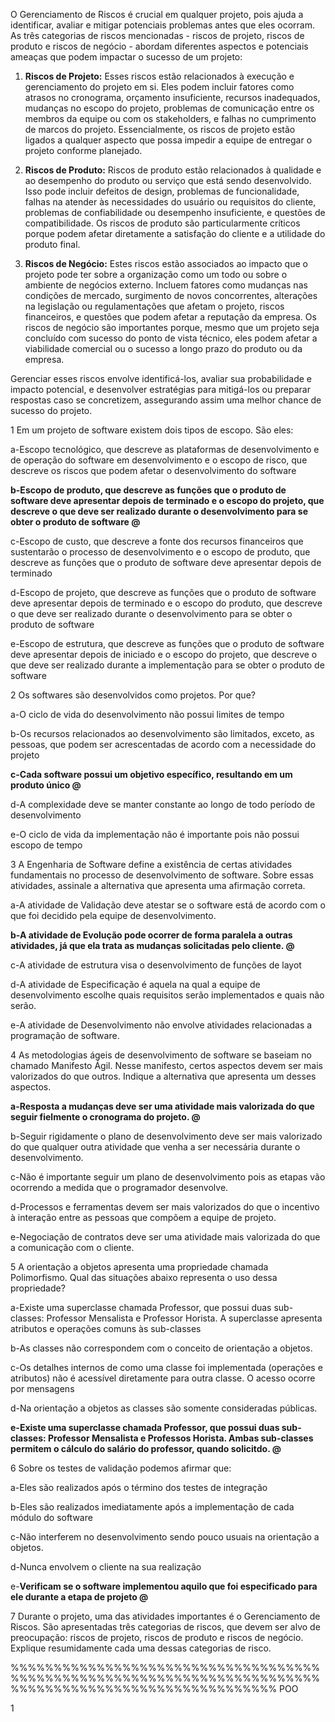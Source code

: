 O Gerenciamento de Riscos é crucial em qualquer projeto, pois ajuda a identificar, avaliar e mitigar potenciais problemas antes que eles ocorram. As três categorias de riscos mencionadas - riscos de projeto, riscos de produto e riscos de negócio - abordam diferentes aspectos e potenciais ameaças que podem impactar o sucesso de um projeto:

1. **Riscos de Projeto:** Esses riscos estão relacionados à execução e gerenciamento do projeto em si. Eles podem incluir fatores como atrasos no cronograma, orçamento insuficiente, recursos inadequados, mudanças no escopo do projeto, problemas de comunicação entre os membros da equipe ou com os stakeholders, e falhas no cumprimento de marcos do projeto. Essencialmente, os riscos de projeto estão ligados a qualquer aspecto que possa impedir a equipe de entregar o projeto conforme planejado.

2. **Riscos de Produto:** Riscos de produto estão relacionados à qualidade e ao desempenho do produto ou serviço que está sendo desenvolvido. Isso pode incluir defeitos de design, problemas de funcionalidade, falhas na atender às necessidades do usuário ou requisitos do cliente, problemas de confiabilidade ou desempenho insuficiente, e questões de compatibilidade. Os riscos de produto são particularmente críticos porque podem afetar diretamente a satisfação do cliente e a utilidade do produto final.

3. **Riscos de Negócio:** Estes riscos estão associados ao impacto que o projeto pode ter sobre a organização como um todo ou sobre o ambiente de negócios externo. Incluem fatores como mudanças nas condições de mercado, surgimento de novos concorrentes, alterações na legislação ou regulamentações que afetam o projeto, riscos financeiros, e questões que podem afetar a reputação da empresa. Os riscos de negócio são importantes porque, mesmo que um projeto seja concluído com sucesso do ponto de vista técnico, eles podem afetar a viabilidade comercial ou o sucesso a longo prazo do produto ou da empresa.

Gerenciar esses riscos envolve identificá-los, avaliar sua probabilidade e impacto potencial, e desenvolver estratégias para mitigá-los ou preparar respostas caso se concretizem, assegurando assim uma melhor chance de sucesso do projeto.

1
Em um projeto de software existem dois tipos de escopo. São eles:
	

a-Escopo tecnológico, que descreve as plataformas de desenvolvimento e de operação do software em desenvolvimento e o escopo de risco, que descreve os riscos que podem afetar o desenvolvimento do software
	

**b-Escopo de produto, que descreve as funções que o produto de software deve apresentar depois de terminado e o escopo do projeto, que descreve o que deve ser realizado durante o desenvolvimento para se obter o produto de software @**
	

c-Escopo de custo, que descreve a fonte dos recursos financeiros que sustentarão o processo de desenvolvimento e o escopo de produto, que descreve as funções que o produto de software deve apresentar depois de terminado
	

d-Escopo de projeto, que descreve as funções que o produto de software deve apresentar depois de terminado e o escopo do produto, que descreve o que deve ser realizado durante o desenvolvimento para se obter o produto de software 
	

e-Escopo de estrutura, que descreve as funções que o produto de software deve apresentar depois de iniciado e o escopo do projeto, que descreve o que deve ser realizado durante a implementação para se obter o produto de software

2
Os softwares são desenvolvidos como projetos. Por que?
	

a-O ciclo de vida do desenvolvimento não possui limites de tempo
	

b-Os recursos relacionados ao desenvolvimento são limitados, exceto, as pessoas, que podem ser acrescentadas de acordo com a necessidade do projeto
	

**c-Cada software possui um objetivo específico, resultando em um produto único @**
	

d-A complexidade deve se manter constante ao longo de todo período de desenvolvimento
	

e-O ciclo de vida da implementação não é importante pois  não possui escopo de tempo

3
A Engenharia de Software define a existência de certas atividades fundamentais no processo de desenvolvimento de software. Sobre essas atividades, assinale a alternativa que apresenta uma afirmação correta.
	

a-A atividade de Validação deve atestar se o software está de acordo com o que foi decidido pela equipe de desenvolvimento.
	

**b-A atividade de Evolução pode ocorrer de forma paralela a outras atividades, já que ela trata as mudanças solicitadas pelo cliente. @**
	

 c-A atividade de estrutura visa o desenvolvimento de funções de layot
	

d-A atividade de Especificação é aquela na qual a equipe de desenvolvimento escolhe quais requisitos serão implementados e quais não serão.
	

e-A atividade de Desenvolvimento não envolve atividades relacionadas a programação de software.

4
As metodologias ágeis de desenvolvimento de software se baseiam no chamado Manifesto Ágil. Nesse manifesto, certos aspectos devem ser mais valorizados do que outros. Indique a alternativa que apresenta um desses aspectos.
	

**a-Resposta a mudanças deve ser uma atividade mais valorizada do que seguir fielmente o cronograma do projeto. @**
	

b-Seguir rigidamente o plano de desenvolvimento deve ser mais valorizado do que qualquer outra atividade que venha a ser necessária durante o desenvolvimento.
	

c-Não é importante seguir um plano de desenvolvimento pois as etapas vão ocorrendo a medida que o programador desenvolve.
	

d-Processos e ferramentas devem ser mais valorizados do que o incentivo à interação entre as pessoas que compõem a equipe de projeto.
	

e-Negociação de contratos deve ser uma atividade mais valorizada do que a comunicação com o cliente.


5
A orientação a objetos apresenta uma propriedade chamada Polimorfismo. Qual das situações abaixo representa o uso dessa propriedade?
	

a-Existe uma superclasse chamada Professor, que possui duas sub-classes: Professor Mensalista e Professor Horista. A superclasse apresenta atributos e operações comuns às sub-classes
	

b-As classes não correspondem com o conceito de orientação a objetos.
	

c-Os detalhes internos de como uma classe foi implementada (operações e atributos) não é acessível diretamente para outra classe. O acesso ocorre por mensagens
	

d-Na orientação a objetos as classes são somente consideradas públicas.
	

**e-Existe uma superclasse chamada Professor, que possui duas sub-classes: Professor Mensalista e Professos Horista. Ambas sub-classes permitem o cálculo do salário do professor, quando solicitdo. @**

6
Sobre os testes de validação podemos afirmar que:
	

a-Eles são realizados após o término dos testes de integração
	

b-Eles são realizados imediatamente após a implementação de cada módulo do software
	

c-Não interferem no desenvolvimento sendo pouco usuais na orientação a objetos.
	

d-Nunca envolvem o cliente na sua realização
	

e-**Verificam se o software implementou aquilo que foi especificado para ele durante a etapa de projeto @**

7
Durante o projeto, uma das atividades importantes é o Gerenciamento de Riscos. São apresentadas três categorias de riscos, que devem ser alvo de preocupação: riscos de projeto, riscos de produto e riscos de negócio. Explique resumidamente cada uma dessas categorias de risco.

%%%%%%%%%%%%%%%%%%%%%%%%%%%%%%%%%%%%%%%%%%%%%%%%%%%%%%%%%%%%%%%%%%%%%%%%%%%%%%%%%%%%%%%%%%%%%%%%%%%%%%%
POO

1